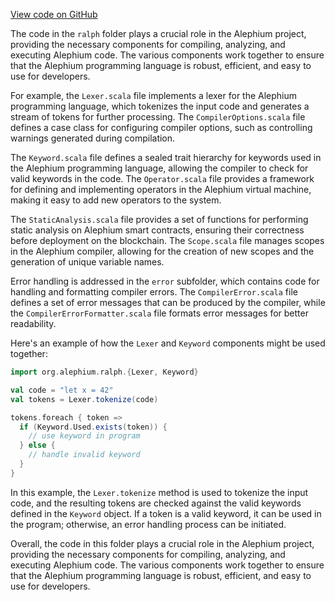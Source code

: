 [View code on GitHub](https://github.com/alephium/alephium/.autodoc/docs/json/ralph/src/main/scala/org/alephium)

The code in the `ralph` folder plays a crucial role in the Alephium project, providing the necessary components for compiling, analyzing, and executing Alephium code. The various components work together to ensure that the Alephium programming language is robust, efficient, and easy to use for developers.

For example, the `Lexer.scala` file implements a lexer for the Alephium programming language, which tokenizes the input code and generates a stream of tokens for further processing. The `CompilerOptions.scala` file defines a case class for configuring compiler options, such as controlling warnings generated during compilation.

The `Keyword.scala` file defines a sealed trait hierarchy for keywords used in the Alephium programming language, allowing the compiler to check for valid keywords in the code. The `Operator.scala` file provides a framework for defining and implementing operators in the Alephium virtual machine, making it easy to add new operators to the system.

The `StaticAnalysis.scala` file provides a set of functions for performing static analysis on Alephium smart contracts, ensuring their correctness before deployment on the blockchain. The `Scope.scala` file manages scopes in the Alephium compiler, allowing for the creation of new scopes and the generation of unique variable names.

Error handling is addressed in the `error` subfolder, which contains code for handling and formatting compiler errors. The `CompilerError.scala` file defines a set of error messages that can be produced by the compiler, while the `CompilerErrorFormatter.scala` file formats error messages for better readability.

Here's an example of how the `Lexer` and `Keyword` components might be used together:

```scala
import org.alephium.ralph.{Lexer, Keyword}

val code = "let x = 42"
val tokens = Lexer.tokenize(code)

tokens.foreach { token =>
  if (Keyword.Used.exists(token)) {
    // use keyword in program
  } else {
    // handle invalid keyword
  }
}
```

In this example, the `Lexer.tokenize` method is used to tokenize the input code, and the resulting tokens are checked against the valid keywords defined in the `Keyword` object. If a token is a valid keyword, it can be used in the program; otherwise, an error handling process can be initiated.

Overall, the code in this folder plays a crucial role in the Alephium project, providing the necessary components for compiling, analyzing, and executing Alephium code. The various components work together to ensure that the Alephium programming language is robust, efficient, and easy to use for developers.
